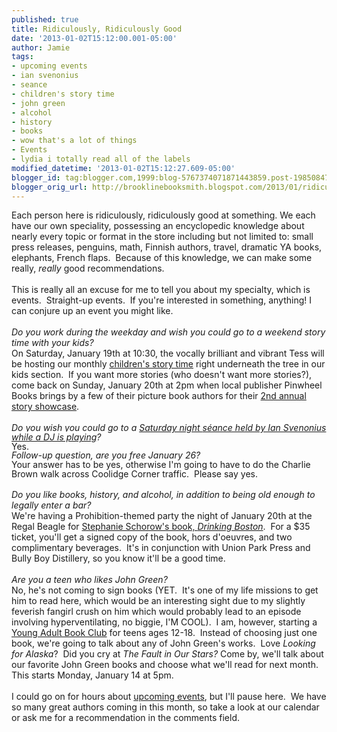 ```yaml
---
published: true
title: Ridiculously, Ridiculously Good
date: '2013-01-02T15:12:00.001-05:00'
author: Jamie
tags:
- upcoming events
- ian svenonius
- seance
- children's story time
- john green
- alcohol
- history
- books
- wow that's a lot of things
- Events
- lydia i totally read all of the labels
modified_datetime: '2013-01-02T15:12:27.609-05:00'
blogger_id: tag:blogger.com,1999:blog-5767374071871443859.post-198508471464237495
blogger_orig_url: http://brooklinebooksmith.blogspot.com/2013/01/ridiculously-ridiculously-good.html
---
```


Each person here is ridiculously, ridiculously good at something. We each have our own speciality, possessing an encyclopedic knowledge about nearly every topic or format in the store including but not limited to: small press releases, penguins, math, Finnish authors, travel, dramatic YA books, elephants, French flaps. &nbsp;Because of this knowledge, we can make some really, <i>really</i>&nbsp;good recommendations.<br /><br />This is really all an excuse for me to tell you about my specialty, which is events. &nbsp;Straight-up events. &nbsp;If you're interested in something, anything! I can conjure up an event you might like.<br /><br /><i>Do you work during the weekday and wish you could go to a weekend story time with your kids?&nbsp;</i><br />On Saturday, January 19th at 10:30, the vocally brilliant and vibrant Tess will be hosting our monthly <a href="http://www.brooklinebooksmith-shop.com/storytime-jan2013" target="_blank">children's story time</a> right underneath the tree in our kids section. &nbsp;If you want more stories (who doesn't want more stories?), come back on Sunday, January 20th at 2pm when local publisher Pinwheel Books brings by a few of their picture book authors for their <a href="http://www.brooklinebooksmith-shop.com/event/pinwheel-books-2nd-annual-story-showcase" target="_blank">2nd annual story showcase</a>.<br /><br /><i>Do you wish you could go t<span style="font-family: inherit;">o a <a href="http://www.brooklinebooksmith-shop.com/event/ian-svenonius-supernatural-strategies" target="_blank">Saturday night&nbsp;</a></span></i><em style="background-color: white; line-height: 14.545454025268555px;"><span style="font-family: inherit;"><a href="http://www.brooklinebooksmith-shop.com/event/ian-svenonius-supernatural-strategies" target="_blank">séance held by Ian Svenonius while a DJ is playing</a>?</span></em><br /><span style="line-height: 14.533333778381348px;">Yes.&nbsp;</span><br /><i style="line-height: 14.533333778381348px;">Follow-up question, are you free January 26?</i><br /><span style="line-height: 14.533333778381348px;">Your answer has to be yes, otherwise I'm going to have to do the Charlie Brown walk across Coolidge Corner traffic. &nbsp;Please say yes.&nbsp;</span><br /><br /><i>Do you like books, history, and alcohol, in addition to being old enough to legally enter a bar?</i><br />We're having a Prohibition-themed party the night of January 20th at the Regal Beagle for <a href="http://www.ticketfly.com/event/200935" target="_blank">Stephanie Schorow's book, <i>Drinking Boston</i></a>. &nbsp;For a $35 ticket, you'll get a signed copy of the book, hors d'oeuvres, and two complimentary beverages. &nbsp;It's in conjunction with Union Park Press and Bully Boy Distillery, so you know it'll be a good time.<br /><br /><i>Are you a teen who likes John Green?</i><br />No, he's not coming to sign books (YET. &nbsp;It's one of my life missions to get him to read here, which would be an interesting sight due to my slightly feverish fangirl crush on him which would probably lead to an episode involving hyperventilating, no biggie, I'M COOL). &nbsp;I am, however, starting a <a href="http://www.brooklinebooksmith-shop.com/event/young-adult-book-club-jan-2013" target="_blank">Young Adult Book Club</a> for teens ages 12-18. &nbsp;Instead of choosing just one book, we're going to talk about any of John Green's works. &nbsp;Love <i>Looking for Alaska</i>? &nbsp;Did you cry at <i>The Fault in Our Stars?</i>&nbsp;Come by, we'll talk about our favorite John Green books and choose what we'll read for next month. This starts Monday, January 14 at 5pm.<br /><br />I could go on for hours about <a href="http://brooklinebooksmith.com/googlecalendar" target="_blank">upcoming events</a>, but I'll pause here. &nbsp;We have so many great authors coming in this month, so take a look at our calendar or ask me for a recommendation in the comments field. <br /><br />